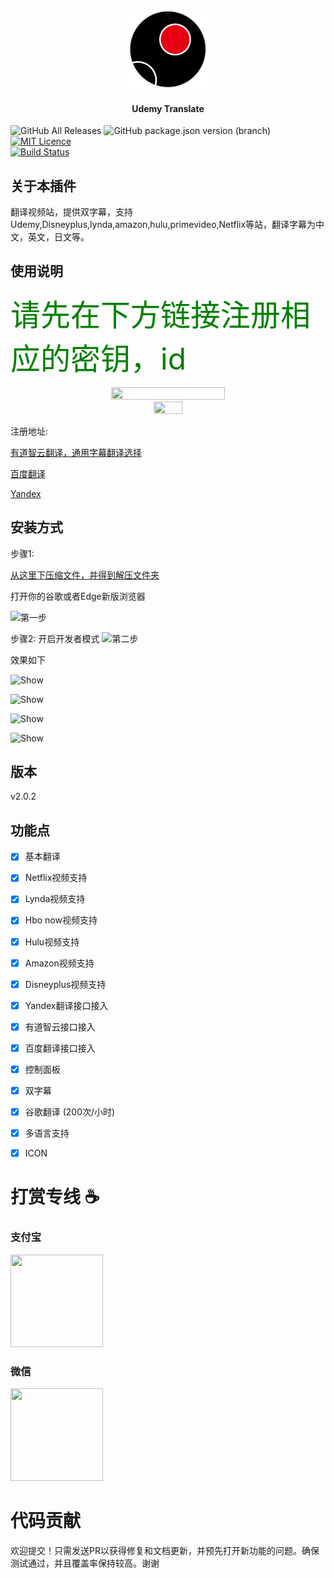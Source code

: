 <p align="center">
  <img src="https://github.com/ChenYCL/chrome-extension-udemy-translate/raw/v2.0.0/example/ball-logo.png" alt="Udemy
   Translate
  " height="128" width="128" />
</p>

<h4 align="center">
  Udemy Translate
</h4>

![GitHub All Releases](https://img.shields.io/github/downloads/ChenYCL/chrome-extension-udemy-translate/total)
![GitHub package.json version (branch)](https://img.shields.io/github/package-json/v/ChenYCL/chrome-extension-udemy-translate/master)
[![MIT Licence](https://badges.frapsoft.com/os/mit/mit.svg?v=103)](https://opensource.org/licenses/mit-license.php)   
[![Build Status](https://img.shields.io/badge/README-English-yellow.svg)](README.md)

## 关于本插件

翻译视频站，提供双字幕，支持Udemy,Disneyplus,lynda,amazon,hulu,primevideo,Netflix等站，翻译字幕为中文，英文，日文等。


## 使用说明

<font color=green size=7>请先在下方链接注册相应的密钥，id</font>

<div align=center><img width="60%" height="60%" src="https://github.com/ChenYCL/chrome-extension-udemy-translate/raw/v2.0.0/example/config.png"/></div>


<div align=center><img width="30%" height="30%" src="https://github.com/ChenYCL/chrome-extension-udemy-translate/raw/v2.0.0/example/popup.png"/></div>


注册地址:

[有道智云翻译，通用字幕翻译选择](https://ai.youdao.com/index.s) 

[百度翻译](https://fanyi-api.baidu.com/api/trans/product/desktop) 

[Yandex](https://translate.yandex.com/developers/keys)

## 安装方式

步骤1:

[从这里下压缩文件，并得到解压文件夹](https://github.com/ChenYCL/chrome-extension-udemy-translate/releases/tag/v2.0.2)


打开你的谷歌或者Edge新版浏览器

![第一步](https://github.com/ChenYCL/chrome-extension-udemy-translate/raw/master/example/step1.png)

步骤2:
开启开发者模式
![第二步](https://github.com/ChenYCL/chrome-extension-udemy-translate/raw/master/example/step2.png)

效果如下

![Show](https://github.com/ChenYCL/chrome-extension-udemy-translate/raw/master/example/show.png)

![Show](https://github.com/ChenYCL/chrome-extension-udemy-translate/raw/master/example/netflix.png)

![Show](https://github.com/ChenYCL/chrome-extension-udemy-translate/raw/master/example/lynda.png)

![Show](https://github.com/ChenYCL/chrome-extension-udemy-translate/raw/master/example/hulu.jpg)

## 版本

v2.0.2

## 功能点

- [x] 基本翻译

- [x] Netflix视频支持

- [x] Lynda视频支持

- [x] Hbo now视频支持

- [x] Hulu视频支持

- [x] Amazon视频支持

- [x] Disneyplus视频支持

- [x] Yandex翻译接口接入

- [x] 有道智云接口接入

- [x] 百度翻译接口接入

- [x] 控制面板

- [x] 双字幕

- [x] 谷歌翻译 (200次/小时)

- [x] 多语言支持

- [x] ICON


# 打赏专线 ☕️

### 支付宝
  <img  src="https://github.com/ChenYCL/chrome-extension-udemy-translate/raw/v2.0.0/example/alipay.JPG" alt="" height="148" width="148" />

### 微信
  <img  src="https://github.com/ChenYCL/chrome-extension-udemy-translate/raw/v2.0.0/example/wechat.JPG" alt="" height="148" width="148" />

# 代码贡献

欢迎提交！只需发送PR以获得修复和文档更新，并预先打开新功能的问题。确保测试通过，并且覆盖率保持较高。谢谢